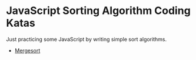 # JavaScript Sorting Algorithm Coding Katas

Just practicing some JavaScript by writing simple sort algorithms.

* [Mergesort](mergesort/README.md)
